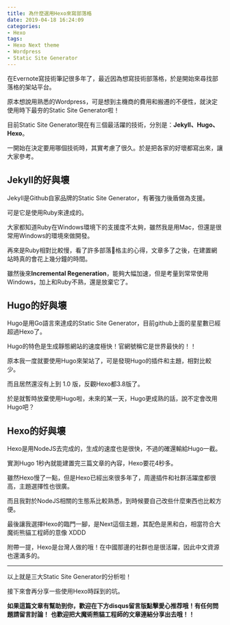 ```yaml
---
title: 為什麼選用Hexo來寫部落格
date: 2019-04-18 16:24:09
categories: 
- Hexo
tags:
- Hexo Next theme
- Wordpress
- Static Site Generator
---
```


在Evernote寫技術筆記很多年了，最近因為想寫技術部落格，於是開始來尋找部落格的架站平台。

原本想說用熟悉的Wordpress，可是想到主機商的費用和搬遷的不便性，就決定使用時下最夯的Static Site Generator啦！

目前Static Site Generator現在有三個最活躍的技術，分別是：**Jekyll、Hugo、Hexo**。

<!-- more -->
一開始在決定要用哪個技術時，其實考慮了很久。於是把各家的好壞都寫出來，讓大家參考。

## Jekyll的好與壞

Jekyll是Github自家品牌的Static Site Generator，有著強力後盾做為支援。

可是它是使用Ruby來達成的。

大家都知道Ruby在Windows環境下的支援度不太夠，雖然我是用Mac，但還是很常用Windows的環境來做開發。

再來是Ruby相對比較慢，看了許多部落格主的心得，文章多了之後，在建置網站時真的會花上幾分鐘的時間。

雖然後來**Incremental Regeneration**，能夠大幅加速，但是考量到常常使用Windows，加上和Ruby不熟，還是放棄它了。


## Hugo的好與壞

Hugo是用Go語言來達成的Static Site Generator，目前github上面的星星數已經超過Hexo了。

Hugo的特色是生成靜態網站的速度極快！官網號稱它是世界最快的！！

原本我一度就要使用Hugo來架站了，可是發現Hugo的插件和主題，相對比較少。

而且居然還沒有上到 1.0 版，反觀Hexo都3.8版了。

於是就暫時放棄使用Hugo啦，未來的某一天，Hugo更成熟的話，說不定會改用Hugo吧？


## Hexo的好與壞

Hexo是用NodeJS去完成的，生成的速度也是很快，不過的確還輸給Hugo一截。

實測Hugo 1秒內就能建置完三篇文章的內容，Hexo要花4秒多。

雖然Hexo慢了一點，但是Hexo已經出來很多年了，周邊插件和社群活躍度都很高，主題選擇性也很廣。

而且我對於NodeJS相關的生態系比較熟悉，到時候要自己改些什麼東西也比較方便。

最後讓我選擇Hexo的臨門一腳，是Next這個主題，其配色是黑和白，相當符合大魔術熊貓工程師的意像 XDDD

附帶一提，Hexo是台灣人做的哦！在中國那邊的社群也是很活躍，因此中文資源也還滿多的。

---

以上就是三大Static Site Generator的分析啦！

接下來會再分享一些使用Hexo時踩到的坑。

**如果這篇文章有幫助到你，歡迎在下方disqus留言版點擊愛心推荐哦！有任何問題請留言討論！**
**也歡迎把大魔術熊貓工程師的文章連結分享出去哦！！**